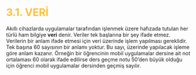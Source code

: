 <h1 style="color:#ffc034">3.1. VERİ</h1>

Akıllı cihazlarda uygulamalar tarafından işlenmek üzere hafızada tutulan her türlü ham bilgiye **veri** denir. Veriler tek başlarına bir şey ifade etmez. Verilerin bir anlam ifade etmesi için veri üzerinde işlem yapılması gereklidir. Tek başına 60 sayısının bir anlamı yoktur. Bu sayı, üzerinde yapılacak işleme göre anlam kazanır. Örneğin bir öğrencinin mobil uygulamalar dersine ait not ortalaması 60 olarak ifade edilirse ders geçme notu 50’den büyük olduğu için öğrenci mobil uygulamalar dersinden geçmiş sayılır. 